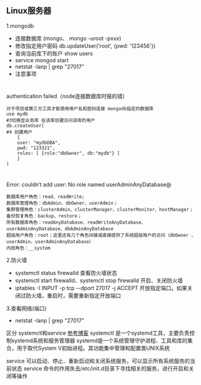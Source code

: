 ## Linux服务器
1.mongodb
- 连接数据库 (mongo、 mongo -uroot -pxxx)
- 修改指定用户密码 db.updateUser('root', {pwd: '123456'})
- 查询当前库下的账户 show users
- service mongod start 
- netstat -lanp | grep "27017"
- 注意事项 
#
authentication failed（node连接数据库时报的错）

    对于项目或第三方工具才能使用用户名和密码连接 mongodb指定的数据库
    use mydb
    #3切换至业务库 在该库创建访问该库的用户
    db.createUser(
    #4 创建用户
        {
        user: "mydbDBA",
        pwd: "123321",
        roles: [ {role:"dbOwner", db:"mydb"} ]
        }
    )
 #
 Error: couldn’t add user: No role named userAdminAnyDatabase@

    数据库用户角色：read、readWrite;
    数据库管理角色：dbAdmin、dbOwner、userAdmin；
    集群管理角色：clusterAdmin、clusterManager、clusterMonitor、hostManager；备份恢复角色：backup、restore；
    所有数据库角色：readAnyDatabase、readWriteAnyDatabase、userAdminAnyDatabase、dbAdminAnyDatabase
    超级用户角色：root；这里还有几个角色间接或直接提供了系统超级用户的访问（dbOwner 、userAdmin、userAdminAnyDatabase）
    内部角色：__system


2.防火墙
- systemctl status firewalld 查看防火墙状态
- systemctl start firewalld、systemctl stop firewalld 开启、关闭防火墙
- iptables -I INPUT -p tcp --dport 27017 -j ACCEPT 开放指定端口。如果关闭过防火墙，重启时，需要重新指定开放端口

3.查看网络(端口)
- netstat -lanp | grep "27017"


区分 systemctl和service
[参考博客](https://cshihong.github.io/2018/10/15/Linux%E4%B8%8Bsystemctl%E5%91%BD%E4%BB%A4%E5%92%8Cservice%E3%80%81chkconfig%E5%91%BD%E4%BB%A4%E7%9A%84%E5%8C%BA%E5%88%AB/)
systemctl 是一个systemd工具，主要负责控制systemd系统和服务管理器
systemd是一个系统管理守护进程、工具和库的集合，用于取代System V初始进程。其功能集中管理和配置类UNIX系统

service 可以启动、停止、重新启动和关闭系统服务，可以显示所有系统服务的当前状态
service 命令的作用失去/etc/init.d目录下寻找相关的服务，进行开启和关闭等操作



